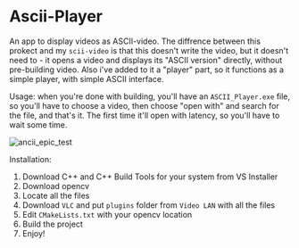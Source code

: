 # Ascii-Player
An app to display videos as ASCII-video. The diffrence between this prokect and my ```scii-video``` is that this doesn't write the video, but it doesn't need to - it opens a video and displays its "ASCII version" directly, without pre-building video. Also i've added to it a "player" part, so it functions as a simple player, with simple ASCII interface.

Usage: when you're done with building, you'll have an ```ASCII_Player.exe``` file, so you'll have to choose a video, then choose "open with" and search for the file, and that's it. The first time it'll open with latency, so you'll have to wait some time.

![ancii_epic_test](https://github.com/user-attachments/assets/d9d49b21-b08a-430c-98b2-cb87902f9cbf)

Installation:
1. Download C++ and C++ Build Tools for your system from VS Installer
2. Download opencv
3. Locate all the files
4. Download ```VLC``` and put ```plugins``` folder from ```Video LAN``` with all the files
5. Edit ```CMakeLists.txt``` with your opencv location
6. Build the project
7. Enjoy!
